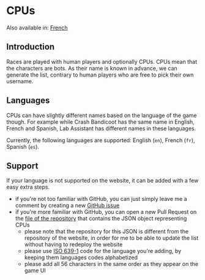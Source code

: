# CPUs

Also available in: [French](../fr/CPUs.md)

## Introduction

Races are played with human players and optionally CPUs. CPUs mean that the characters are bots. As their name is known in advance, we can generate the list, contrary to human players who are free to pick their own username.

## Languages

CPUs can have slightly different names based on the language of the game though. For example while Crash Bandicoot has the same name in English, French and Spanish, Lab Assistant has different names in these languages.

Currently, the following languages are supported: English (`en`), French (`fr`), Spanish (`es`).

## Support

If your language is not supported on the website, it can be added with a few easy extra steps.
- if you're not too familiar with GitHub, you can just simply leave me a comment by creating a new [GitHub issue](https://github.com/sebranly/ctr-ocr/issues)
- if you're more familiar with GitHub, you can open a new Pull Request on the [file of the repository](https://github.com/sebranly/sebranly.github.io/blob/master/json/ctr-ocr/players.json) that contains the JSON object representing CPUs
  - please note that the repository for this JSON is different from the repository of the website, in order for me to be able to update the list without having to redeploy the website
  - please use [ISO 639-1](https://en.wikipedia.org/wiki/List_of_ISO_639-1_codes) code for the language you're adding, by keeping them languages codes alphabetized
  - please add all 56 characters in the same order as they appear on the game UI